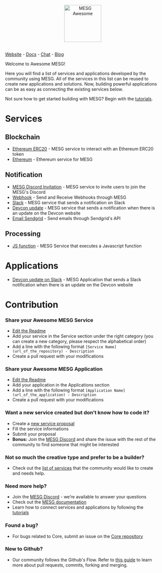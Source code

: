 <p align="center">
  <img src="https://cdn.rawgit.com/mesg-foundation/awesome/master/logo.svg" alt="MESG Awesome" height="120">
  <br/><br/>
</p>

[Website](https://mesg.com/) - [Docs](https://docs.mesg.com/) - [Chat](https://discordapp.com/invite/SaZ5HcE) - [Blog](https://medium.com/mesg)

Welcome to Awesome MESG! 

Here you will find a list of services and applications developed by the community using MESG. All of the services in this list can be reused to create new applications and solutions. Now, building powerful applications can be as easy as connecting the existing services below.

Not sure how to get started building with MESG? Begin with the [tutorials](https://tutorials.mesg.com/).

# Services

## Blockchain

- [Ethereum ERC20](https://github.com/mesg-foundation/service-ethereum-erc20) - MESG service to interact with an Ethereum ERC20 token
- [Ethereum](https://github.com/mesg-foundation/service-ethereum) - Ethereum service for MESG

## Notification

- [MESG Discord Invitation](https://github.com/mesg-foundation/service-discord-invitation) - MESG service to invite users to join the MESG's Discord
- [Webhook](https://github.com/mesg-foundation/service-webhook) - Send and Receive Webhooks through MESG
- [Slack](https://github.com/mesg-foundation/service-slack) - MESG service that sends a notification on Slack
- [Devcon update](https://github.com/mesg-foundation/service-devcon-update) - MESG service that sends a notification when there is an update on the Devcon website
- [Email Sendgrid](https://github.com/mesg-foundation/service-email-sendgrid.git) - Send emails through Sendgrid's API

## Processing

- [JS function](https://github.com/mesg-foundation/service-js-function) - MESG Service that executes a Javascript function

# Applications

- [Devcon update on Slack](https://github.com/mesg-foundation/application-devcon-update-on-slack) - MESG Application that sends a Slack notification when there is an update on the Devcon website

# Contribution

### Share your Awesome MESG Service
- [Edit the Readme](https://github.com/mesg-foundation/awesome/edit/master/README.md)
- Add your service in the Service section under the right category (you can create a new category, please respect the alphabetical order)
- Add a line with the following format `[Service Name](url_of_the_repository) - Description`
- Create a pull request with your modifications

### Share your Awesome MESG Application
- [Edit the Readme](https://github.com/mesg-foundation/awesome/edit/master/README.md)
- Add your application in the Applications section
- Add a line with the following format `[Application Name](url_of_the_application) - Description`
- Create a pull request with your modifications

### Want a new service created but don’t know how to code it?
- Create a [new service proposal](https://github.com/mesg-foundation/awesome/issues/new?template=service.md&labels=service)
- Fill the service informations
- Submit your proposal
- **Bonus:** Join the [MESG Discord](https://discord.gg/SaZ5HcE) and share the issue with the rest of the community to find someone that might be interested

### Not so much the creative type and prefer to be a builder?
- Check out the [list of services](https://github.com/mesg-foundation/awesome/issues?q=is%3Aissue+is%3Aopen+label%3Aservice) that the community would like to create and needs help.

### Need more help?
- Join the [MESG Discord](https://discord.gg/SaZ5HcE) - we’re available to answer your questions
- Check out the [MESG documentation](https://docs.mesg.com)
- Learn how to connect services and applications by following the [tutorials](https://tutorials.mesg.com)

### Found a bug?
- For bugs related to Core, submit an issue on the [Core repository](https://github.com/mesg-foundation/core/issues)

### New to Github? 
- Our community follows the Github's Flow. Refer to [this guide](https://guides.github.com/introduction/flow/) to learn more about pull requests, commits, forking and merging.
